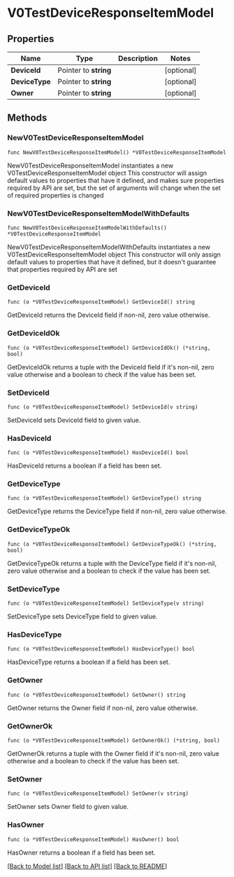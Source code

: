 # V0TestDeviceResponseItemModel

## Properties

Name | Type | Description | Notes
------------ | ------------- | ------------- | -------------
**DeviceId** | Pointer to **string** |  | [optional] 
**DeviceType** | Pointer to **string** |  | [optional] 
**Owner** | Pointer to **string** |  | [optional] 

## Methods

### NewV0TestDeviceResponseItemModel

`func NewV0TestDeviceResponseItemModel() *V0TestDeviceResponseItemModel`

NewV0TestDeviceResponseItemModel instantiates a new V0TestDeviceResponseItemModel object
This constructor will assign default values to properties that have it defined,
and makes sure properties required by API are set, but the set of arguments
will change when the set of required properties is changed

### NewV0TestDeviceResponseItemModelWithDefaults

`func NewV0TestDeviceResponseItemModelWithDefaults() *V0TestDeviceResponseItemModel`

NewV0TestDeviceResponseItemModelWithDefaults instantiates a new V0TestDeviceResponseItemModel object
This constructor will only assign default values to properties that have it defined,
but it doesn't guarantee that properties required by API are set

### GetDeviceId

`func (o *V0TestDeviceResponseItemModel) GetDeviceId() string`

GetDeviceId returns the DeviceId field if non-nil, zero value otherwise.

### GetDeviceIdOk

`func (o *V0TestDeviceResponseItemModel) GetDeviceIdOk() (*string, bool)`

GetDeviceIdOk returns a tuple with the DeviceId field if it's non-nil, zero value otherwise
and a boolean to check if the value has been set.

### SetDeviceId

`func (o *V0TestDeviceResponseItemModel) SetDeviceId(v string)`

SetDeviceId sets DeviceId field to given value.

### HasDeviceId

`func (o *V0TestDeviceResponseItemModel) HasDeviceId() bool`

HasDeviceId returns a boolean if a field has been set.

### GetDeviceType

`func (o *V0TestDeviceResponseItemModel) GetDeviceType() string`

GetDeviceType returns the DeviceType field if non-nil, zero value otherwise.

### GetDeviceTypeOk

`func (o *V0TestDeviceResponseItemModel) GetDeviceTypeOk() (*string, bool)`

GetDeviceTypeOk returns a tuple with the DeviceType field if it's non-nil, zero value otherwise
and a boolean to check if the value has been set.

### SetDeviceType

`func (o *V0TestDeviceResponseItemModel) SetDeviceType(v string)`

SetDeviceType sets DeviceType field to given value.

### HasDeviceType

`func (o *V0TestDeviceResponseItemModel) HasDeviceType() bool`

HasDeviceType returns a boolean if a field has been set.

### GetOwner

`func (o *V0TestDeviceResponseItemModel) GetOwner() string`

GetOwner returns the Owner field if non-nil, zero value otherwise.

### GetOwnerOk

`func (o *V0TestDeviceResponseItemModel) GetOwnerOk() (*string, bool)`

GetOwnerOk returns a tuple with the Owner field if it's non-nil, zero value otherwise
and a boolean to check if the value has been set.

### SetOwner

`func (o *V0TestDeviceResponseItemModel) SetOwner(v string)`

SetOwner sets Owner field to given value.

### HasOwner

`func (o *V0TestDeviceResponseItemModel) HasOwner() bool`

HasOwner returns a boolean if a field has been set.


[[Back to Model list]](../README.md#documentation-for-models) [[Back to API list]](../README.md#documentation-for-api-endpoints) [[Back to README]](../README.md)


